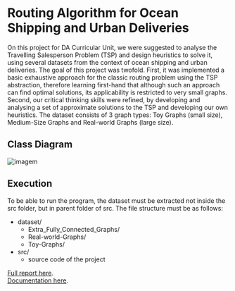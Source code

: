 # Routing Algorithm for Ocean Shipping and Urban Deliveries
On this project for DA Curricular Unit, we were suggested to analyse the Travelling Salesperson Problem (TSP) and design heuristics to solve it, using several datasets from the context of ocean shipping and urban deliveries.
The goal of this project was twofold. First, it was implemented a basic exhaustive approach for the classic routing problem using the TSP abstraction, therefore learning first-hand that although such an approach can find optimal solutions, its applicability is restricted to very small graphs. Second, our critical thinking skills were refined, by developing and analysing a set of approximate solutions to the TSP and developing our own heuristics.
The dataset consists of 3 graph types: Toy Graphs (small size), Medium-Size Graphs and Real-world Graphs (large size).

## Class Diagram
![imagem](https://github.com/leonor-f/RoutingAlgorithm/assets/114422678/44e05239-370a-4362-b529-cd91d7c06789)

## Execution
To be able to run the program, the dataset must be extracted not inside the src folder, but in parent folder of src.
The file structure must be as follows:
- dataset/
    - Extra_Fully_Connected_Graphs/
    - Real-world-Graphs/
    - Toy-Graphs/
- src/
    - source code of the project

[Full report here](DA2024_PRJ2_G06_7.pdf).\
[Documentation here](docs).
